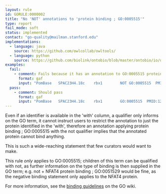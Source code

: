 ```yaml
---
layout: rule
id: GORULE:0000002
title: "No 'NOT' annotations to 'protein binding ; GO:0005515'"
type: report
fail_mode: soft
status: implemented
contact: "go-quality@mailman.stanford.edu"
implementations:
  - language: java 
    source: https://github.com/owlcollab/owltools/
  - language: python
    source: https://github.com/biolink/ontobio/blob/master/ontobio/io/qc.py
examples:
  fail:
    - comment: Fails because it has an annotation to GO:0005515 protein binding and a NOT qualifier.
      format: gaf
      input: "PomBase	SPAC23H4.18c	rbx1		NOT GO:0005515	PMID:12167173	IPI	PomBase:SPBC1718.01	F	SCF complex, Cul4-RING and CLRC ubiquitin ligase ligase E3 subunit Rbx1	pip1	protein	NCBITaxon:4896	20041130	PomBase"
  pass:
    - comment: Should pass
      format: gaf
      input: "PomBase	SPAC23H4.18c	rbx1		GO:0005515	PMID:12167173	IPI	PomBase:SPBC1718.01	F	SCF complex, Cul4-RING and CLRC ubiquitin ligase ligase E3 subunit Rbx1	pip1	protein	NCBITaxon:4896	20041130	PomBase"
---
```

Even if an identifier is available in the 'with' column, a qualifier
only informs on the GO term, it cannot instruct users to restrict the
annotation to just the protein identified in the 'with', therefore an
annotation applying protein binding ; GO:0005515 with the not qualifier
implies that the annotated protein cannot bind anything.

This is such a wide-reaching statement that few curators would want to
make.

This rule *only* applies to GO:0005515; children of this term can be
qualified with not, as further information on the type of binding is
then supplied in the GO term; e.g. not + NFAT4 protein binding ;
GO:0051529 would be fine, as the negative binding statement only applies
to the NFAT4 protein.

For more information, see the [binding
guidelines](http://wiki.geneontology.org/index.php/Binding_Guidelines)
on the GO wiki.
